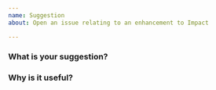 ```yaml
---
name: Suggestion
about: Open an issue relating to an enhancement to Impact

---
```


<!-- Please describe your suggestion in as much detail as possible, explain what it does and why it is useful -->

<!-- Use the "Preview" button to see how your issue will appear -->
<!-- Anything within these "<!--" comments won't be shown in your issue. -->
<!-- You can use markdown and some limited HTML to format your issue -->

### What is your suggestion?

<!-- e.g. "I would like to see a speed option added to Flight" -->

### Why is it useful?

<!-- e.g. "Flight is slow at the moment, making it no more efficient than just walking" -->
